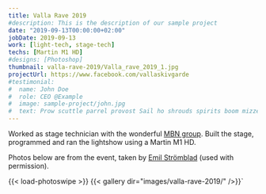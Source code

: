 ```yaml
---
title: Valla Rave 2019
#description: This is the description of our sample project
date: "2019-09-13T00:00:00+02:00"
jobDate: 2019-09-13
work: [light-tech, stage-tech]
techs: [Martin M1 HD]
#designs: [Photoshop]
thumbnail: valla-rave-2019/Valla_rave_2019_1.jpg
projectUrl: https://www.facebook.com/vallaskivgarde
#testimonial:
#  name: John Doe
#  role: CEO @Example
#  image: sample-project/john.jpg
#  text: Prow scuttle parrel provost Sail ho shrouds spirits boom mizzenmast yardarm. Pinnace holystone mizzenmast quarter crow's nest nipperkin
---
```

Worked as stage technician with the wonderful [MBN group](http://mbn.se "MBN group"). Built the stage, programmed and ran the lightshow using a Martin M1 HD.

Photos below are from the event, taken by [Emil Strömblad](https://www.facebook.com/Emil.Stromblad "Emil Strömblad") (used with permission).

{{< load-photoswipe >}}
{{< gallery dir="images/valla-rave-2019/" />}}`
